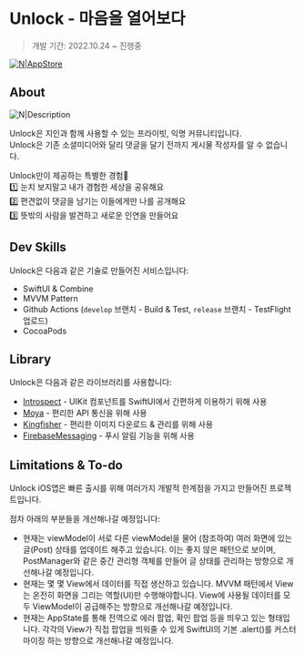 # Unlock - 마음을 열어보다
> 개발 기간: 2022.10.24 ~ 진행중

[![N|AppStore](https://camo.githubusercontent.com/256c4c0f137426227c87b21c9d7230e30362eba3d7bdd69cd212c343bb9a132c/68747470733a2f2f646576696d616765732d63646e2e6170706c652e636f6d2f6170702d73746f72652f6d61726b6574696e672f67756964656c696e65732f696d616765732f62616467652d646f776e6c6f61642d6f6e2d7468652d6170702d73746f72652e737667)](https://apps.apple.com/us/app/unlock-%EB%A7%88%EC%9D%8C%EC%9D%84-%EC%97%B4%EC%96%B4%EB%B3%B4%EB%8B%A4/id1612819350)

## About
![N|Description](https://www.dropbox.com/s/0qev2khtku5j3xt/unlock_screenshot.png?raw=1)

Unlock은 지인과 함께 사용할 수 있는 프라이빗, 익명 커뮤니티입니다.  
Unlock은 ️기존 소셜미디어와 달리 댓글을 달기 전까지 게시물 작성자를 알 수 없습니다.

Unlock만이 제공하는 특별한 경험🌟  
1️⃣ 눈치 보지말고 내가 경험한 세상을 공유해요  
2️⃣ 편견없이 댓글을 남기는 이들에게만 나를 공개해요  
3️⃣ 뜻밖의 사람을 발견하고 새로운 인연을 만들어요  

## Dev Skills
Unlock은 다음과 같은 기술로 만들어진 서비스입니다:
- SwiftUI & Combine
- MVVM Pattern
- Github Actions (`develop` 브랜치 - Build & Test, `release` 브랜치 - TestFlight 업로드)
- CocoaPods

## Library
Unlock은 다음과 같은 라이브러리를 사용합니다:
- [Introspect](https://github.com/siteline/SwiftUI-Introspect) - UIKit 컴포넌트를 SwiftUI에서 간편하게 이용하기 위해 사용
- [Moya](https://github.com/Moya/Moya) - 편리한 API 통신을 위해 사용
- [Kingfisher](https://github.com/onevcat/Kingfisher) - 편리한 이미지 다운로드 & 관리를 위해 사용
- [FirebaseMessaging](https://firebase.google.com/docs/cloud-messaging/ios/client) - 푸시 알림 기능을 위해 사용

## Limitations & To-do
Unlock iOS앱은 빠른 출시를 위해 여러가지 개발적 한계점을 가지고 만들어진 프로젝트입니다.

점차 아래의 부분들을 개선해나갈 예정입니다:
- 현재는 viewModel이 서로 다른 viewModel을 물어 (참조하여) 여러 화면에 있는 글(Post) 상태를 업데이트 해주고 있습니다. 이는 좋지 않은 패턴으로 보이며, PostManager와 같은 중간 관리형 객체를 만들어 글 상태를 관리하는 방향으로 개선해나갈 예정입니다.
- 현재는 몇 몇 View에서 데이터를 직접 생산하고 있습니다. MVVM 패턴에서 View는 온전히 화면을 그리는 역할(UI)만 수행해야합니다. View에 사용될 데이터를 모두 ViewModel이 공급해주는 방향으로 개선해나갈 예정입니다.
- 현재는 AppState를 통해 전역으로 에러 팝업, 확인 팝업 등을 띄우고 있는 형태입니다. 각각의 View가 직접 팝업을 띄워줄 수 있게 SwiftUI의 기본 .alert()를 커스터마이징 하는 방향으로 개선해나갈 예정입니다.
